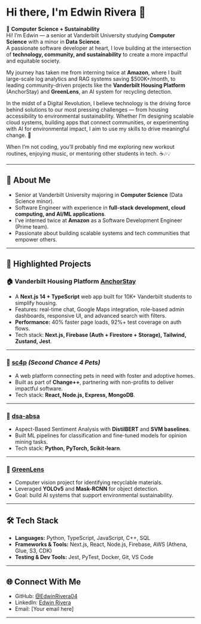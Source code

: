 # Hi there, I'm Edwin Rivera 👋  

🌿 **Computer Science + Sustainability**  
Hi! I’m Edwin — a senior at Vanderbilt University studying **Computer Science** with a minor in **Data Science**.  
A passionate software developer at heart, I love building at the intersection of **technology, community, and sustainability** to create a more impactful and equitable society.  

My journey has taken me from interning twice at **Amazon**, where I built large-scale log analytics and RAG systems saving $500K+/month, to leading community-driven projects like the **Vanderbilt Housing Platform** (AnchorStay) and **GreenLens**, an AI system for recycling detection.  

In the midst of a Digital Revolution, I believe technology is the driving force behind solutions to our most pressing challenges — from housing accessibility to environmental sustainability. Whether I’m designing scalable cloud systems, building apps that connect communities, or experimenting with AI for environmental impact, I aim to use my skills to drive meaningful change. 🚀  

When I’m not coding, you’ll probably find me exploring new workout routines, enjoying music, or mentoring other students in tech. ☕🎶💡  

---

## 🚀 About Me
- Senior at Vanderbilt University majoring in **Computer Science** (Data Science minor).
- Software Engineer with experience in **full-stack development, cloud computing, and AI/ML applications**.
- I’ve interned twice at **Amazon** as a Software Development Engineer (Prime team).
- Passionate about building scalable systems and tech communities that empower others.

---

## 📌 Highlighted Projects

### 🏠 Vanderbilt Housing Platform [AnchorStay](https://vanderbilt-housing.vercel.app/)
- A **Next.js 14 + TypeScript** web app built for 10K+ Vanderbilt students to simplify housing.
- Features: real-time chat, Google Maps integration, role-based admin dashboards, responsive UI, and advanced search with filters.
- **Performance:** 40% faster page loads, 92%+ test coverage on auth flows.
- Tech stack: **Next.js, Firebase (Auth + Firestore + Storage), Tailwind, Zustand, Jest**.

---

### 🐾 [sc4p](https://github.com/ChangePlusPlusVandy/sc4p) *(Second Chance 4 Pets)*
- A web platform connecting pets in need with foster and adoptive homes.
- Built as part of **Change++**, partnering with non-profits to deliver impactful software.
- Tech stack: **React, Node.js, Express, MongoDB**.

---

### 🤖 [dsa-absa](https://github.com/muhabdullahd/dsa-absa)
- Aspect-Based Sentiment Analysis with **DistilBERT** and **SVM baselines**.
- Built ML pipelines for classification and fine-tuned models for opinion mining tasks.
- Tech stack: **Python, PyTorch, Scikit-learn**.

---

### 🌱 [GreenLens](https://github.com/EdwinRivera04/GreenLens)
- Computer vision project for identifying recyclable materials.
- Leveraged **YOLOv5** and **Mask-RCNN** for object detection.
- Goal: build AI systems that support environmental sustainability.

---

## 🛠 Tech Stack
- **Languages:** Python, TypeScript, JavaScript, C++, SQL  
- **Frameworks & Tools:** Next.js, React, Node.js, Firebase, AWS (Athena, Glue, S3, CDK)  
- **Testing & Dev Tools:** Jest, PyTest, Docker, Git, VS Code  

---

## 🌐 Connect With Me
- GitHub: [@EdwinRivera04](https://github.com/EdwinRivera04)  
- LinkedIn: [Edwin Rivera](https://www.linkedin.com/in/edwin-rivera1/)
- Email: [Your email here]  

---
